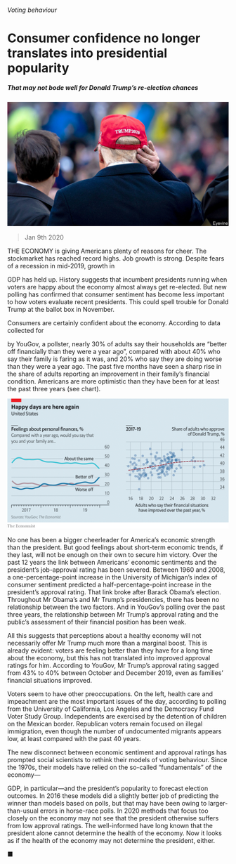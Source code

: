 ###### Voting behaviour

# Consumer confidence no longer translates into presidential popularity 

##### That may not bode well for Donald Trump’s re-election chances 

![image](images/20200111_USP502.jpg) 

> Jan 9th 2020 

THE ECONOMY is giving Americans plenty of reasons for cheer. The stockmarket has reached record highs. Job growth is strong. Despite fears of a recession in mid-2019, growth in  

GDP has held up. History suggests that incumbent presidents running when voters are happy about the economy almost always get re-elected. But new polling has confirmed that consumer sentiment has become less important to how voters evaluate recent presidents. This could spell trouble for Donald Trump at the ballot box in November. 

Consumers are certainly confident about the economy. According to data collected for  

 by YouGov, a pollster, nearly 30% of adults say their households are “better off financially than they were a year ago”, compared with about 40% who say their family is faring as it was, and 20% who say they are doing worse than they were a year ago. The past five months have seen a sharp rise in the share of adults reporting an improvement in their family’s financial condition. Americans are more optimistic than they have been for at least the past three years (see chart). 

![image](images/20200111_USC013.png) 

No one has been a bigger cheerleader for America’s economic strength than the president. But good feelings about short-term economic trends, if they last, will not be enough on their own to secure him victory. Over the past 12 years the link between Americans’ economic sentiments and the president’s job-approval rating has been severed. Between 1960 and 2008, a one-percentage-point increase in the University of Michigan’s index of consumer sentiment predicted a half-percentage-point increase in the president’s approval rating. That link broke after Barack Obama’s election. Throughout Mr Obama’s and Mr Trump’s presidencies, there has been no relationship between the two factors. And in YouGov’s polling over the past three years, the relationship between Mr Trump’s approval rating and the public’s assessment of their financial position has been weak. 

All this suggests that perceptions about a healthy economy will not necessarily offer Mr Trump much more than a marginal boost. This is already evident: voters are feeling better than they have for a long time about the economy, but this has not translated into improved approval ratings for him. According to YouGov, Mr Trump’s approval rating sagged from 43% to 40% between October and December 2019, even as families’ financial situations improved. 

Voters seem to have other preoccupations. On the left, health care and impeachment are the most important issues of the day, according to polling from the University of California, Los Angeles and the Democracy Fund Voter Study Group. Independents are exercised by the detention of children on the Mexican border. Republican voters remain focused on illegal immigration, even though the number of undocumented migrants appears low, at least compared with the past 40 years. 

The new disconnect between economic sentiment and approval ratings has prompted social scientists to rethink their models of voting behaviour. Since the 1970s, their models have relied on the so-called “fundamentals” of the economy— 

GDP, in particular—and the president’s popularity to forecast election outcomes. In 2016 these models did a slightly better job of predicting the winner than models based on polls, but that may have been owing to larger-than-usual errors in horse-race polls. In 2020 methods that focus too closely on the economy may not see that the president otherwise suffers from low approval ratings. The well-informed have long known that the president alone cannot determine the health of the economy. Now it looks as if the health of the economy may not determine the president, either. 

■